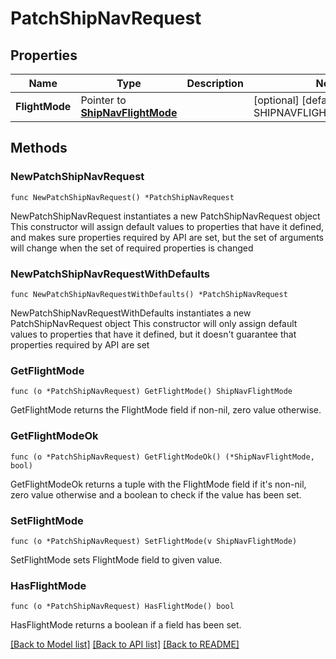 # PatchShipNavRequest

## Properties

Name | Type | Description | Notes
------------ | ------------- | ------------- | -------------
**FlightMode** | Pointer to [**ShipNavFlightMode**](ShipNavFlightMode.md) |  | [optional] [default to SHIPNAVFLIGHTMODE_CRUISE]

## Methods

### NewPatchShipNavRequest

`func NewPatchShipNavRequest() *PatchShipNavRequest`

NewPatchShipNavRequest instantiates a new PatchShipNavRequest object
This constructor will assign default values to properties that have it defined,
and makes sure properties required by API are set, but the set of arguments
will change when the set of required properties is changed

### NewPatchShipNavRequestWithDefaults

`func NewPatchShipNavRequestWithDefaults() *PatchShipNavRequest`

NewPatchShipNavRequestWithDefaults instantiates a new PatchShipNavRequest object
This constructor will only assign default values to properties that have it defined,
but it doesn't guarantee that properties required by API are set

### GetFlightMode

`func (o *PatchShipNavRequest) GetFlightMode() ShipNavFlightMode`

GetFlightMode returns the FlightMode field if non-nil, zero value otherwise.

### GetFlightModeOk

`func (o *PatchShipNavRequest) GetFlightModeOk() (*ShipNavFlightMode, bool)`

GetFlightModeOk returns a tuple with the FlightMode field if it's non-nil, zero value otherwise
and a boolean to check if the value has been set.

### SetFlightMode

`func (o *PatchShipNavRequest) SetFlightMode(v ShipNavFlightMode)`

SetFlightMode sets FlightMode field to given value.

### HasFlightMode

`func (o *PatchShipNavRequest) HasFlightMode() bool`

HasFlightMode returns a boolean if a field has been set.


[[Back to Model list]](../README.md#documentation-for-models) [[Back to API list]](../README.md#documentation-for-api-endpoints) [[Back to README]](../README.md)


